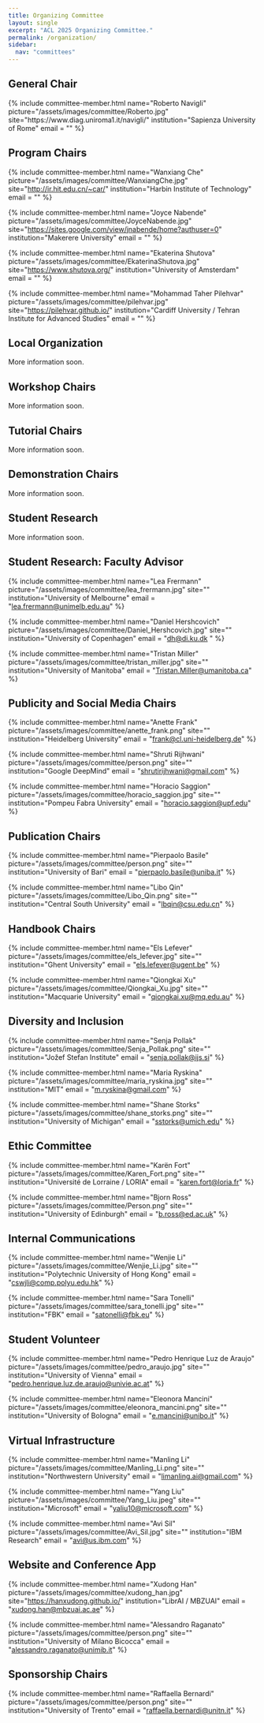 ```yaml
---
title: Organizing Committee
layout: single
excerpt: "ACL 2025 Organizing Committee."
permalink: /organization/
sidebar:
  nav: "committees"
---
```


<h2>General Chair</h2>
{% include committee-member.html
   name="Roberto Navigli"
   picture="/assets/images/committee/Roberto.jpg"
   site="https://www.diag.uniroma1.it/navigli/"
   institution="Sapienza University of Rome"
   email = ""
%}

<h2>Program Chairs </h2>

{% include committee-member.html
   name="Wanxiang Che"
   picture="/assets/images/committee/WanxiangChe.jpg"
   site="http://ir.hit.edu.cn/~car/"
   institution="Harbin Institute of Technology"
   email = ""
%}

{% include committee-member.html
   name="Joyce Nabende"
   picture="/assets/images/committee/JoyceNabende.jpg"
   site="https://sites.google.com/view/jnabende/home?authuser=0"
   institution="Makerere University"
   email = ""
%}

{% include committee-member.html
   name="Ekaterina Shutova"
   picture="/assets/images/committee/EkaterinaShutova.jpg"
   site="https://www.shutova.org/"
   institution="University of Amsterdam"
   email = ""
%}

{% include committee-member.html
   name="Mohammad Taher Pilehvar"
   picture="/assets/images/committee/pilehvar.jpg"
   site="https://pilehvar.github.io/"
   institution="Cardiff University / Tehran Institute for Advanced Studies"
   email = ""
%}

<h2>Local Organization </h2>

More information soon.

<!-- {% include committee-member.html
name="Thepchai Supnithi"
picture="/assets/images/committee/thepchai_supnithi.jpeg"
site="https://www.nectec.or.th/hccru/staff/view/59"
institution="NECTEC and AIAT"
email = ""
%} -->

<h2>Workshop Chairs</h2>

More information soon.

<!-- {% include committee-member.html
name="Xipeng Qiu"
picture="/assets/images/committee/xipeng_qiu.jpeg"
site="https://xpqiu.github.io/en.html"
institution="Fudan University"
email = ""
%} -->

<h2>Tutorial Chairs</h2>

More information soon.

<!-- {% include committee-member.html
name="Luis Chiruzzo"
picture="/assets/images/committee/luis_chiruzzo.jpeg"
site="https://scholar.google.com/citations?user=C7c4uCsAAAAJ&hl=es"
institution="Universidad de la República"
email = ""
%} -->

<h2>Demonstration Chairs</h2>

More information soon.

<!-- {% include committee-member.html
name="Sun Aixin"
picture="/assets/images/committee/sun_aixin.jpeg"
site="https://personal.ntu.edu.sg/axsun/"
institution="Nanyang Technological University"
email = ""
%} -->

<h2>Student Research</h2>

More information soon.

<!-- {% include committee-member.html
name="Xiyan Fu"
picture="/assets/images/committee/xiyan_fu.jpeg"
site="https://www.cl.uni-heidelberg.de/nlpgroup/person/fu"
institution="Heidelberg University"
email = "fu@cl.uni-heidelberg.de"
%} -->

<h2>Student Research: Faculty Advisor</h2>

<!-- More information soon. -->

{% include committee-member.html
name="Lea Frermann"
picture="/assets/images/committee/lea_frermann.jpg"
site=""
institution="University of Melbourne"
email = "lea.frermann@unimelb.edu.au"
%}

{% include committee-member.html
name="Daniel Hershcovich"
picture="/assets/images/committee/Daniel_Hershcovich.jpg"
site=""
institution="University of Copenhagen"
email = "dh@di.ku.dk "
%}

{% include committee-member.html
name="Tristan Miller"
picture="/assets/images/committee/tristan_miller.jpg"
site=""
institution="University of Manitoba"
email = "Tristan.Miller@umanitoba.ca"
%}

<h2>Publicity and Social Media Chairs</h2>


{% include committee-member.html
name="Anette Frank"
picture="/assets/images/committee/anette_frank.png"
site=""
institution="Heidelberg University"
email = "frank@cl.uni-heidelberg.de"
%}

{% include committee-member.html
name="Shruti Rijhwani"
picture="/assets/images/committee/person.png"
site=""
institution="Google DeepMind"
email = "shrutirijhwani@gmail.com"
%}

{% include committee-member.html
name="Horacio Saggion"
picture="/assets/images/committee/horacio_saggion.jpg"
site=""
institution="Pompeu Fabra University"
email = "horacio.saggion@upf.edu"
%}

<h2>Publication Chairs</h2>

{% include committee-member.html
name="Pierpaolo Basile"
picture="/assets/images/committee/person.png"
site=""
institution="University of Bari"
email = "pierpaolo.basile@uniba.it"
%}

{% include committee-member.html
name="Libo Qin"
picture="/assets/images/committee/Libo_Qin.png"
site=""
institution="Central South University"
email = "lbqin@csu.edu.cn"
%}

<h2>Handbook Chairs</h2>

<!-- More information soon. -->

{% include committee-member.html
name="Els Lefever"
picture="/assets/images/committee/els_lefever.jpg"
site=""
institution="Ghent University"
email = "els.lefever@ugent.be"
%}

{% include committee-member.html
name="Qiongkai Xu"
picture="/assets/images/committee/Qiongkai_Xu.jpg"
site=""
institution="Macquarie University"
email = "qiongkai.xu@mq.edu.au"
%}

<h2>Diversity and Inclusion</h2>

<!-- More information soon. -->

{% include committee-member.html
name="Senja Pollak"
picture="/assets/images/committee/Senja_Pollak.png"
site=""
institution="Jožef Stefan Institute"
email = "senja.pollak@ijs.si"
%}

{% include committee-member.html
name="Maria Ryskina"
picture="/assets/images/committee/maria_ryskina.jpg"
site=""
institution="MIT"
email = "m.ryskina@gmail.com"
%}

{% include committee-member.html
name="Shane Storks"
picture="/assets/images/committee/shane_storks.png"
site=""
institution="University of Michigan"
email = "sstorks@umich.edu"
%}

<h2>Ethic Committee</h2>

<!-- More information soon. -->

{% include committee-member.html
name="Karën Fort"
picture="/assets/images/committee/Karen_Fort.png"
site=""
institution="Université de Lorraine / LORIA"
email = "karen.fort@loria.fr"
%}

{% include committee-member.html
name="Bjorn Ross"
picture="/assets/images/committee/Person.png"
site=""
institution="University of Edinburgh"
email = "b.ross@ed.ac.uk"
%}

<h2>Internal Communications</h2>

<!-- More information soon. -->

{% include committee-member.html
name="Wenjie Li"
picture="/assets/images/committee/Wenjie_Li.jpg"
site=""
institution="Polytechnic University of Hong Kong"
email = "cswjli@comp.polyu.edu.hk"
%}

{% include committee-member.html
name="Sara Tonelli"
picture="/assets/images/committee/sara_tonelli.jpg"
site=""
institution="FBK"
email = "satonelli@fbk.eu"
%}

<h2>Student Volunteer</h2>

<!-- More information soon. -->

{% include committee-member.html
name="Pedro Henrique Luz de Araujo"
picture="/assets/images/committee/pedro_araujo.jpg"
site=""
institution="University of Vienna"
email = "pedro.henrique.luz.de.araujo@univie.ac.at"
%}

{% include committee-member.html
name="Eleonora Mancini"
picture="/assets/images/committee/eleonora_mancini.png"
site=""
institution="University of Bologna"
email = "e.mancini@unibo.it"
%}

<h2>Virtual Infrastructure</h2>

<!-- More information soon. -->

{% include committee-member.html
name="Manling Li"
picture="/assets/images/committee/Manling_Li.png"
site=""
institution="Northwestern University"
email = "limanling.ai@gmail.com"
%}

{% include committee-member.html
name="Yang Liu"
picture="/assets/images/committee/Yang_Liu.jpeg"
site=""
institution="Microsoft"
email = "yaliu10@microsoft.com"
%}

{% include committee-member.html
name="Avi Sil"
picture="/assets/images/committee/Avi_Sil.jpg"
site=""
institution="IBM Research"
email = "avi@us.ibm.com"
%}

<h2>Website and Conference App</h2>
<!-- More information soon. -->

{% include committee-member.html
name="Xudong Han"
picture="/assets/images/committee/xudong_han.jpg"
site="https://hanxudong.github.io/"
institution="LibrAI / MBZUAI"
email = "xudong.han@mbzuai.ac.ae"
%}

{% include committee-member.html
name="Alessandro Raganato"
picture="/assets/images/committee/person.png"
site=""
institution="University of Milano Bicocca"
email = "alessandro.raganato@unimib.it"
%}

<h2>Sponsorship Chairs</h2>

<!-- More information soon. -->

{% include committee-member.html
name="Raffaella Bernardi"
picture="/assets/images/committee/person.png"
site=""
institution="University of Trento"
email = "raffaella.bernardi@unitn.it"
%}
